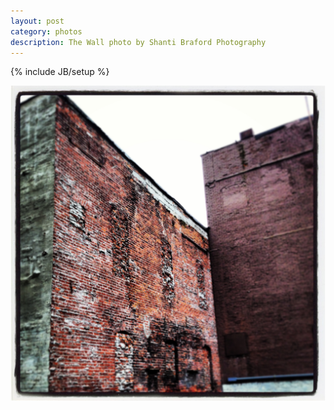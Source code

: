 ```yaml
---
layout: post
category: photos
description: The Wall photo by Shanti Braford Photography
---
```

{% include JB/setup %}

<a href="/photos/around_town_-_portland,_oregon/the_wall.jpg" title="The Wall"><img src="/photos/around_town_-_portland,_oregon/the_wall.jpg" alt="The Wall" /></a>

